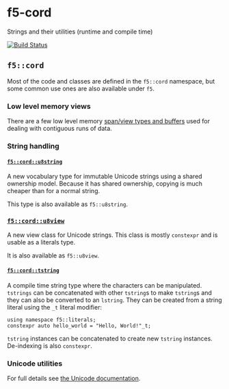 # f5-cord

Strings and their utilities (runtime and compile time)

[![Build Status](https://travis-ci.org/KayEss/f5-cord.svg?branch=master)](https://travis-ci.org/KayEss/f5-cord)


## `f5::cord`

Most of the code and classes are defined in the `f5::cord` namespace, but some common use ones are also available under `f5`.


### Low level memory views

There are a few low level memory [span/view types and buffers](./include/f5/memory.hpp) used for dealing with contiguous runs of data.


### String handling



#### [`f5::cord::u8string`](./include/f5/cord/unicode-string.hpp)

A new vocabulary type for immutable Unicode strings using a shared ownership model. Because it has shared ownership, copying is much cheaper than for a normal string.

This type is also available as `f5::u8string`.


### [`f5::cord::u8view`](./include/f5/cord/unicode-view.hpp)

A new view class for Unicode strings. This class is mostly `constexpr` and is usable as a literals type.

It is also available as `f5::u8view`.


#### [`f5::cord::tstring`](./include/f5/cord/tstring.hpp)

A compile time string type where the characters can be manipulated. `tstrings` can be concatenated with other `tstring`s to make `tstring`s and they can also be converted to an `lstring`. They can be created from a string literal using the `_t` literal modifier:

    using namespace f5::literals;
    constexpr auto hello_world = "Hello, World!"_t;

`tstring` instances can be concatenated to create new `tstring` instances. De-indexing is also `constexpr`.


### Unicode utilities

For full details see [the Unicode documentation](include/f5/cord/unicode.md).

